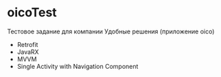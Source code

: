 # oicoTest
Тестовое задание для компании Удобные решения (приложение oico)

- Retrofit
- JavaRX
- MVVM
- Single Activity with Navigation Component
